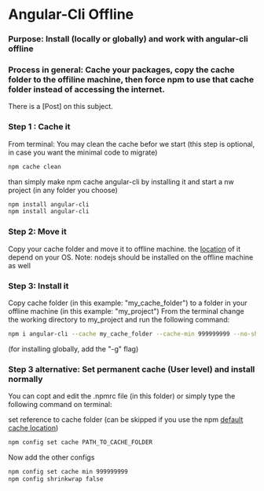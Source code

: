 # Angular-Cli Offline
### Purpose: Install  (locally or globally) and work with angular-cli offline
### Process in general: Cache your packages, copy the cache folder to the offiline machine, then force npm to use that cache folder instead of accessing the internet.

There is a [Post] on this subject.

### Step 1 : Cache it
From terminal: 
You may clean the cache befor we start (this step is optional, in case you want the minimal code to migrate)
```bash
npm cache clean 
```

than simply make npm cache angular-cli by installing it and start a nw project (in any folder you choose)
```bash
npm install angular-cli
npm install angular-cli
```

### Step 2: Move it
Copy your cache folder and move it to offline machine. the [location](https://docs.npmjs.com/cli/cache#cache) of it depend on your OS.
Note: nodejs should be installed on the offline machine as well

### Step 3: Install it 
Copy cache folder (in this example: "my_cache_folder") to a folder in your offline machine (in this example: "my_project")
From the terminal change the working directory to my_project and run the following command:
```bash
npm i angular-cli --cache my_cache_folder --cache-min 999999999 --no-shrinkwrap
```
(for installing globally, add the "-g" flag)

### Step 3 alternative: Set permanent cache (User level) and install normally 
You can copt and edit the .npmrc file (in this folder) or simply type the following command on terminal:

set reference to cache folder (can be skipped if you use the npm [default cache location](https://docs.npmjs.com/cli/cache#cache))
```bash
npm config set cache PATH_TO_CACHE_FOLDER
```

Now add the other configs
```bash
npm config set cache min 999999999
npm config shrinkwrap false
```
